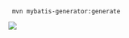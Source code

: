  ```
  mvn mybatis-generator:generate
 ```

![](http://7xir7h.com1.z0.glb.clouddn.com/mybatis-generator.jpg?raw=true)

